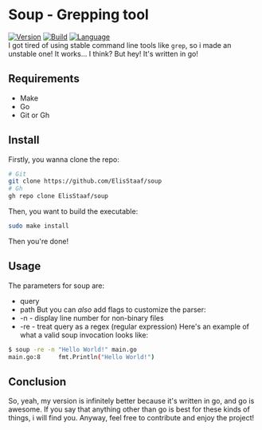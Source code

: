 # Soup - Grepping tool
[![Version](https://img.shields.io/badge/Version-1.0.0-2dd245?style=for-the-badge)](https://github.com/ElisStaaf/soup)
[![Build](https://img.shields.io/badge/Build%20(Fedora)-passing-2a7fd5?logo=fedora&logoColor=2a7fd5&style=for-the-badge)](https://github.com/ElisStaaf/soup)
[![Language](https://img.shields.io/badge/Language-Go-20c9df?logo=Go&style=for-the-badge)](https://github.com/ElisStaaf/soup)    
I got tired of using stable command line tools like `grep`, so i made an unstable one!
It works... I think? But hey! It's written in go!

Requirements
------------
* Make
* Go
* Git or Gh

Install
-------
Firstly, you wanna clone the repo:
```bash
# Git
git clone https://github.com/ElisStaaf/soup
# Gh
gh repo clone ElisStaaf/soup
```
Then, you want to build the executable:
```bash
sudo make install
```
Then you're done!

Usage
-----
The parameters for soup are:
* query
* path
But you can *also* add flags to customize the parser:
* -n - display line number for non-binary files
* -re - treat query as a regex (regular expression)
Here's an example of what a valid soup invocation looks like:
```bash
$ soup -re -n "Hello World!" main.go
main.go:8     fmt.Println("Hello World!")
```

Conclusion
----------
So, yeah, my version is infinitely better because it's written in go, and go is awesome. If you say that anything other than go is best for these kinds of
things, i will find you. Anyway, feel free to contribute and enjoy the project!
